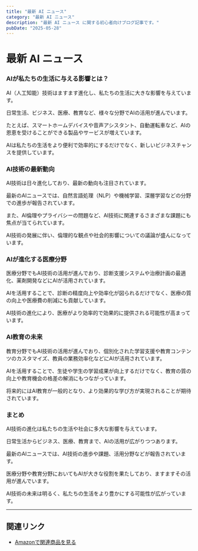 ```yaml
---
title: "最新 AI ニュース"
category: "最新 AI ニュース"
description: "最新 AI ニュース に関する初心者向けブログ記事です。"
pubDate: "2025-05-28"
---
```


# 最新 AI ニュース

### AIが私たちの生活に与える影響とは？
AI（人工知能）技術はますます進化し、私たちの生活に大きな影響を与えています。

日常生活、ビジネス、医療、教育など、様々な分野でAIの活用が進んでいます。

たとえば、スマートホームデバイスや音声アシスタント、自動運転車など、AIの恩恵を受けることができる製品やサービスが増えています。

AIは私たちの生活をより便利で効率的にするだけでなく、新しいビジネスチャンスを提供しています。



### AI技術の最新動向
AI技術は日々進化しており、最新の動向も注目されています。

最新のAIニュースでは、自然言語処理（NLP）や機械学習、深層学習などの分野での進歩が報告されています。

また、AI倫理やプライバシーの問題など、AI技術に関連するさまざまな課題にも焦点が当てられています。

AI技術の発展に伴い、倫理的な観点や社会的影響についての議論が盛んになっています。



### AIが進化する医療分野
医療分野でもAI技術の活用が進んでおり、診断支援システムや治療計画の最適化、薬剤開発などにAIが活用されています。

AIを活用することで、診断の精度向上や効率化が図られるだけでなく、医療の質の向上や医療費の削減にも貢献しています。

AI技術の進化により、医療がより効率的で効果的に提供される可能性が高まっています。



### AI教育の未来
教育分野でもAI技術の活用が進んでおり、個別化された学習支援や教育コンテンツのカスタマイズ、教員の業務効率化などにAIが活用されています。

AIを活用することで、生徒や学生の学習成果が向上するだけでなく、教育の質の向上や教育機会の格差の解消にもつながっています。

将来的にはAI教育が一般的となり、より効果的な学び方が実現されることが期待されています。



### まとめ
AI技術の進化は私たちの生活や社会に多大な影響を与えています。

日常生活からビジネス、医療、教育まで、AIの活用が広がりつつあります。

最新のAIニュースでは、AI技術の進歩や課題、活用分野などが報告されています。

医療分野や教育分野においてもAIが大きな役割を果たしており、ますますその活用が進んでいます。

AI技術の未来は明るく、私たちの生活をより豊かにする可能性が広がっています。



---

## 関連リンク

- [Amazonで関連商品を見る](https://www.amazon.co.jp/s?k=%E6%9C%80%E6%96%B0+AI+%E3%83%8B%E3%83%A5%E3%83%BC%E3%82%B9&tag=autowritehubai-22)
